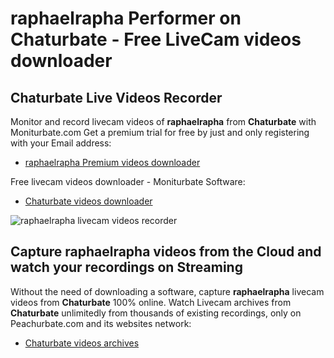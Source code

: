 # raphaelrapha Performer on Chaturbate - Free LiveCam videos downloader

## Chaturbate Live Videos Recorder

Monitor and record livecam videos of **raphaelrapha** from **Chaturbate** with Moniturbate.com
Get a premium trial for free by just and only registering with your Email address:
* [raphaelrapha Premium videos downloader](https://moniturbate.com/request-demo-licence-key.html)

Free livecam videos downloader - Moniturbate Software:
* [Chaturbate videos downloader](https://moniturbate.com/moniturbate-download-software.html)

![raphaelrapha livecam videos recorder](https://peachurnet.com/templates/moniturbate-software.png)


## Capture raphaelrapha videos from the Cloud and watch your recordings on Streaming

Without the need of downloading a software, capture **raphaelrapha** livecam videos from **Chaturbate** 100% online.
Watch Livecam archives from **Chaturbate** unlimitedly from thousands of existing recordings, only on Peachurbate.com and its websites network:
* [Chaturbate videos archives](https://peachurnet.com/)